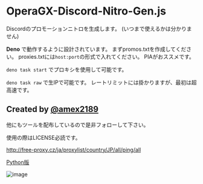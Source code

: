 # OperaGX-Discord-Nitro-Gen.js
Discordのプロモーションニトロを生成します。 (いつまで使えるかは分かりません)

**Deno** で動作するように設計されています。
まずpromos.txtを作成してください。
proxies.txtには`host:port`の形式で入れてください。
PIAがおススメです。

`deno task start` でプロキシを使用して可能です。

`deno task raw` で生IPで可能です。
レートリミットには掛かりますが、最初は超高速です。

## Created by [@amex2189](https://twitter.com/amex2189)
他にもツールを配布しているので是非フォローして下さい。

使用の際はLICENSE必読です。

http://free-proxy.cz/ja/proxylist/country/JP/all/ping/all

[Python版](https://github.com/JOY6IX9INE/OperaGX-Discord-Promo-Gen)

![image](https://github.com/EdamAme-x/OperaGX-Discord-Nitro-Gen.js/assets/121654029/caf5dc6d-7a2f-45a0-b747-298ec6535cd1)
